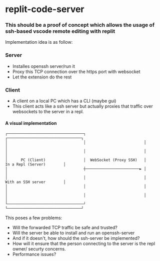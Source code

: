# replit-code-server

### This should be a proof of concept which allows the usage of ssh-based vscode remote editing with replit

Implementation idea is as follow:
### Server
- Installes openssh server/run it
- Proxy this TCP connection over the https port with websocket
- Let the extension do the rest

### Client
- A client on a local PC which has a CLI (maybe gui)
- This client acts like a ssh server but actually proxies that traffic over websockets to the server in a repl.
#### A visual implementation
```
┌──────────────────────────────────┐                          ┌─────────────────────────────────┐
│                                  │                          │                                 │
│                                  │                          │                                 │
│      PC (Client)                 │  WebSocket (Proxy SSH)   │       In a Repl (Server)        │
│                                  ┼────────────────────────► │                                 │
│                                  │                          │       With an SSH server        │
│                                  │                          │                                 │
│                                  │                          │                                 │
└──────────────────────────────────┘                          └─────────────────────────────────┘
```

This poses a few problems:
- Will the forwarded TCP traffic be safe and trusted?
- Will the server be able to install and run an openssh-server
- And if it doesn't, how should the ssh-server be implemented?
- How will it ensure that the person connecting to the server is the repl owner/ securty concerns. 
- Performance issues?